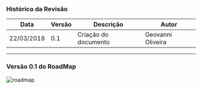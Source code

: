 ### Histórico da Revisão
| Data | Versão | Descrição | Autor |
|---|---|---|---|
| 22/03/2018| 0.1 |Criação do documento | Geovanni Oliveira |
-------------------------------------------------------------------------------------------------

### Versão 0.1 do RoadMap

![roadmap](https://i.imgur.com/gng7NeC.jpg)
